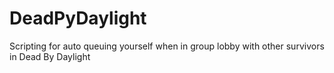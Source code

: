 # DeadPyDaylight
Scripting for auto queuing yourself when in group lobby with other survivors in Dead By Daylight
